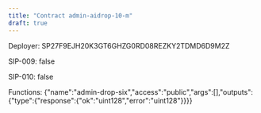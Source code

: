 ```yaml
---
title: "Contract admin-aidrop-10-m"
draft: true
---
```

Deployer: SP27F9EJH20K3GT6GHZG0RD08REZKY2TDMD6D9M2Z

SIP-009: false

SIP-010: false

Functions:
{"name":"admin-drop-six","access":"public","args":[],"outputs":{"type":{"response":{"ok":"uint128","error":"uint128"}}}}
